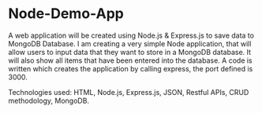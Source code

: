 # Node-Demo-App

A web application will be created using Node.js & Express.js to save data to MongoDB Database. 
I am creating a very simple Node application, that will allow users to input data that they want to store in a MongoDB database. It will also show all items that have been entered into the database.
A code is written which creates the application by calling express, the port defined is 3000. 

Technologies used: HTML, Node.js, Express.js, JSON, Restful APIs, CRUD methodology, MongoDB.
